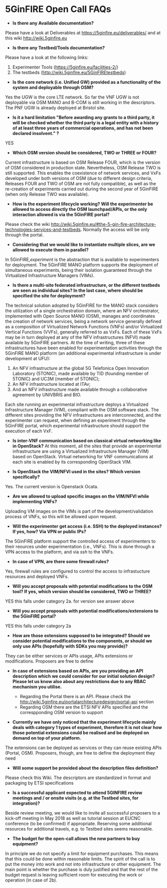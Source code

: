 <!-- TITLE: 5GinFIRE Open Call FAQs -->
<!-- SUBTITLE: FAQs -->

# 5GinFIRE Open Call FAQs

* **Is there any Available documentation?**

Please have a look at Deliverables at https://5ginfire.eu/deliverables/ and at this wiki http://wiki.5ginfire.eu

* **Is there any Testbed/Tools documentation?**

Please have a look at the following links:
1. Experimenter Tools (https://5ginfire.eu/facilities-2/)
2. The testbeds (http://wiki.5ginfire.eu/5GinFIREtestbeds)
 
* **Is the core network (i.e. Unified GW) provided as a functionality of the system and deployable through OSM?**

Yes the UGW is the core LTE network. 
So far the VNF UGW is not deployable via OSM MANO and B-COM is still working in the descriptors.
The PNF UGW is already deployed at Bristol site.



* **Is it a hard limitation "Before  awarding any grants to a third party, it will  be  checked whether the  third party is a legal entity with a history of at least three years of commercial operations, and has not been declared insolvent." ?**

YES

* **Which OSM version should be considered, TWO or THREE or FOUR?**

Current infrastructure is based on OSM Release FOUR, which is the version of OSM considered in production state. Nevertheless, OSM Release TWO is still supported. This enables the coexistence of network services, and VxFs developed under both versions of OSM (due to different design criteria, Releases FOUR and TWO of OSM are not fully compatible), as well as the re-creation of experiments carried out during the second year of 5GinFIRE (when only Release TWO was available). 


* **How is the experiment lifecycle working? Will the experimenter be allowed to access directly the OSM launchpad/APIs, or the only interaction allowed is via the 5GinFIRE portal?**

Please check the wiki http://wiki.5ginfire.eu/#the-5-gin-fire-architecture-technologies-services-and-testbeds. Normally the access will be only through the portal.

* **Considering that we would like to instantiate multiple slices, are we allowed to execute them in parallel?**

In 5GinFIRE,*experiment* is the abstraction that is available to experimenters for deployment. The 5GinFIRE MANO platform supports the deployment of simultaneous experiments, being their isolation guaranteed through the Virtualized Infrastructure Managers (VIMs).  

* **Is there a multi-site federated infrastructure, or the different testbeds are seen as individual sites? In the last case, where should be specified the site for deployment?**

The technical solution adopted by 5GinFIRE for the MANO stack considers the utilization of a single orchestration domain, where an NFV orchestrator, implemented with Open Source MANO (OSM), manages and coordinates the creation of network services, being a network service generally defined as a composition of Virtualized Network Functions (VNFs) and/or Virtualized Vertical Functions (VVFs), generally referred to as VxFs. Each of these VxFs may be in turn deployed at any of the NFV infrastructures (NFVI) made available by 5GinFIRE partners. At the time of writing, three of these infrastructures have been enabled for experimentation activities through the 5GinFIRE MANO platform (an additional experimental infrastructure is under development at UFU): 

1) An NFV infrastructure at the global 5G Telefonica Open Innovation Laboratory (5TONIC), made available by TID (founding member of 5TONIC) and UC3M (member of 5TONIC); 
2) An NFV infrastructure located at ITAv;
3) And an NFV infrastructure made available through a collaborative agreement by UNIVBRIS and BIO.

Each site running an experimental infrastructure deploys a Virtualized Infrastructure Manager (VIM), compliant with the OSM software stack. The different sites providing the NFV infrastructures are interconnected, and the experimenter can request, when defining an experiment through the 5GinFIRE portal, which experimental infrastructure should support the execution of each VxF. 


* **Is inter-VNF communication based on classical virtual networking like in OpenStack?**
At this moment, all the sites that provide an experimental infrastructure are using a Virtualized Infrastructure Manager (VIM) based on OpenStack. Virtual networking for VNF communications at each site is enabled by its corresponding OpenStack VIM. 

* **Is OpenStack the VIM/NFVI used in the sites? Which version specifically?**

 Yes. The current version is Openstack Ocata. 

* **Are we allowed to upload specific images on the VIM/NFVI while implementing VNFs?**

Uploading VM images on the VIMs is part of the development/validation process of VNFs, so this will be allowed upon request. 

* **Will the experimenter get access (i.e. SSH) to the deployed instances? If yes, how? Via VPN or public IPs?** 

The 5GinFIRE platform support the controlled access of experimenters to their reources under experimentation (i.e., VNFs). This is done through a VPN access to the platform, and via *ssh* to the VNFs.
 

* **In case of VPN, are there some firewall rules?**

Yes, firewall rules are configured to control the access to infrastucture resources and deployed VNFs.

* **Will you accept proposals with potential modifications to the OSM tool? If yes, which version should be considered, TWO or THREE?**

YES this falls under category 2a. for version see answer above

* **Will you accept proposals with potential modifications/extensions to the 5GinFIRE portal?**

YES this falls under category 2a

* **How are those extensions supposed to be integrated? Should we consider potential modifications to the components, or should we only use APIs (hopefully with SDKs you may provide)?** 

They can be either services or APIs usage, APIs extensions or modifications. Proposers are free to define

* **In case of extensions based on APIs, are you providing an API description which we could consider for our initial solution design? Please let us know also about any restrictions due to any RBAC mechanism you utilise.** 

    * Regarding the Portal there is an API. Please check the http://wiki.5ginfire.eu/portalarchitecturedesign/portal-api section
    * Regarding OSM there are the ETSI NFV APIs specified and the correspponding OSM version to support


* **Currently we have only noticed that the experiment lifecycle mainly deals with category 1 types of experiment, therefore it is not clear how those potential extensions could be realised and be deployed on demand on top of your platform.**

The extensions can be deployed as services or they can reuse existing APIs (Portal, OSM). Proposers, though, are free to define the deployment they need

* **Will some support be provided about the description files definition?**

Please check this Wiki. The descriptors are standardized in format and packaging by ETSI specifications

* **Is a successful applicant expected to attend 5GINFIRE review meetings and / or onsite visits (e.g. at the Testbed sites, for integration)?**

Beside review meeting, we would like to invite all successful proposers to a kick-off meeting in May 2018 as well as tutorial session at EUCNC conference (to be confirmed) if appropriate. Reserving some additional resources for additional travels, e.g. to Testbed sites seems reasonable.

* **The budget for the open-call allows the new partners to buy equipment?**

In principle we do not specify a limit for equipment purchases.  This means that this could be done within reasonable limits. The spirit of the call is to put the money into work and not into infrastructure or other equipment.
The main point is whether the purchase is duly justified and that the rest of the budget request is leaving sufficient room for executing the work or operation (in case of 2b).

